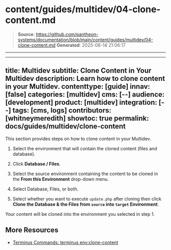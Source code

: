 # content/guides/multidev/04-clone-content.md

> **Source**: https://github.com/pantheon-systems/documentation/blob/main/content/guides/multidev/04-clone-content.md
> **Generated**: 2025-08-14 21:06:17

---

---
title: Multidev
subtitle: Clone Content in Your Multidev
description: Learn how to clone content in your Multidev.
contenttype: [guide]
innav: [false]
categories: [multidev]
cms: [--]
audience: [development]
product: [multidev]
integration: [--]
tags: [cms, logs]
contributors: [whitneymeredith]
showtoc: true
permalink: docs/guides/multidev/clone-content
---

This section provides steps on how to clone content in your Multidev.
<Wistia src="d3vw8r3ooi" />

1. Select the environment that will contain the cloned content (files and database).

1. Click **Database / Files**.

1. Select the source environment containing the content to be cloned in the **From this Environment** drop-down menu.

1. Select Database, Files, or both.

1. Select whether you want to execute `update.php` after cloning then click **Clone the Database & the Files from `source` into `target` Environment**.

Your content will be cloned into the environment you selected in step 1.

## More Resources

- [Terminus Commands: terminus env:clone-content](/terminus/commands/env-clone-content)
